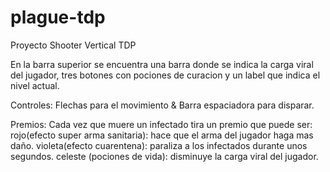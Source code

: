 # plague-tdp
Proyecto Shooter Vertical TDP

En la barra superior se encuentra una barra donde se indica la carga viral del jugador, tres botones con pociones de curacion y un label que indica el nivel actual.

Controles:
Flechas para el movimiento & Barra espaciadora para disparar.

Premios:
Cada vez que muere un infectado tira un premio que puede ser:
rojo(efecto super arma sanitaria): hace que el arma del jugador haga mas daño.
violeta(efecto cuarentena): paraliza a los infectados durante unos segundos.
celeste (pociones de vida): disminuye la carga viral del jugador.
